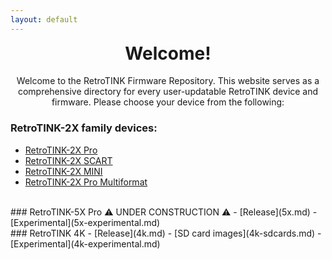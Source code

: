 ```yaml
---
layout: default
---
```


<h1 align="center" style="margin-top: 0px;">Welcome!</h1>
<p align="center" >Welcome to the RetroTINK Firmware Repository. This website serves as a comprehensive directory for every user-updatable RetroTINK device and firmware. Please choose your device from the following:</p>

### RetroTINK-2X family devices:
- [RetroTINK-2X Pro](2xpro.md)
- [RetroTINK-2X SCART](2xscart.md)
- [RetroTINK-2X MINI](2xmini.md)
- [RetroTINK-2X Pro Multiformat](2xm.md)
<br/>
### RetroTINK-5X Pro ⚠️ UNDER CONSTRUCTION ⚠️
- [Release](5x.md)
- [Experimental](5x-experimental.md)
<br/>
### RetroTINK 4K
- [Release](4k.md)
- [SD card images](4k-sdcards.md)
- [Experimental](4k-experimental.md)